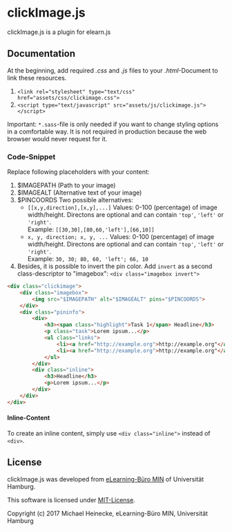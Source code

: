 # clickImage.js

clickImage.js is a plugin for elearn.js


## Documentation

At the beginning, add required *.css* and *.js* files to your *.html*-Document to link these resources.

1. `<link rel="stylesheet" type="text/css" href="assets/css/clickimage.css">`
2. `<script type="text/javascript" src="assets/js/clickimage.js"></script>`

Important: `*.sass`-file is only needed if you want to change styling options in a comfortable way. It is not required in production because the web browser would never request for it.

### Code-Snippet

Replace following placeholders with your content:

1. $IMAGEPATH (Path to your image)
2. $IMAGEALT (Alternative text of your image)
3. $PINCOORDS Two possible alternatives:
    * `[[x,y,direction],[x,y],...]` Values: 0-100 (percentage) of image width/height. Directons are optional and can contain `'top'`, `'left'` or `'right'`.  
   Example: `[[30,30],[80,60,'left'],[66,10]]`
   * `x, y, direction; x, y, ...` Values: 0-100 (percentage) of image width/height. Directons are optional and can contain `'top'`, `'left'` or `'right'`.  
   Example: `30, 30; 80, 60, 'left'; 66, 10`
4. Besides, it is possible to invert the pin color. Add `invert` as a second class-descriptor to "imagebox": `<div class="imagebox invert">`

```html
<div class="clickimage">
    <div class="imagebox">
        <img src="$IMAGEPATH" alt="$IMAGEALT" pins="$PINCOORDS">
    </div>
    <div class="pininfo">
        <div>
            <h3><span class="highlight">Task 1</span> Headline</h3>
            <p class="task">Lorem ipsum...</p>
            <ul class="links">
                <li><a href="http://example.org">http://example.org"</a><br>Lorem ipsum</li>
                <li><a href="http://example.org">http://example.org"</a><br>Lorem ipsum</li>
            </ul>
        </div>
        <div class="inline">
            <h3>Headline</h3>
            <p>Lorem ipsum...</p>
        </div>
    </div>
</div>
```


#### Inline-Content

To create an inline content, simply use `<div class="inline">` instead of `<div>`.


## License

clickImage.js was developed from [eLearning-Büro MIN](https://www.min.uni-hamburg.de/studium/elearning.html) of Universität Hamburg.

This software is licensed under [MIT-License](http://opensource.org/licenses/mit-license.php).

Copyright (c) 2017 Michael Heinecke, eLearning-Büro MIN, Universität Hamburg
